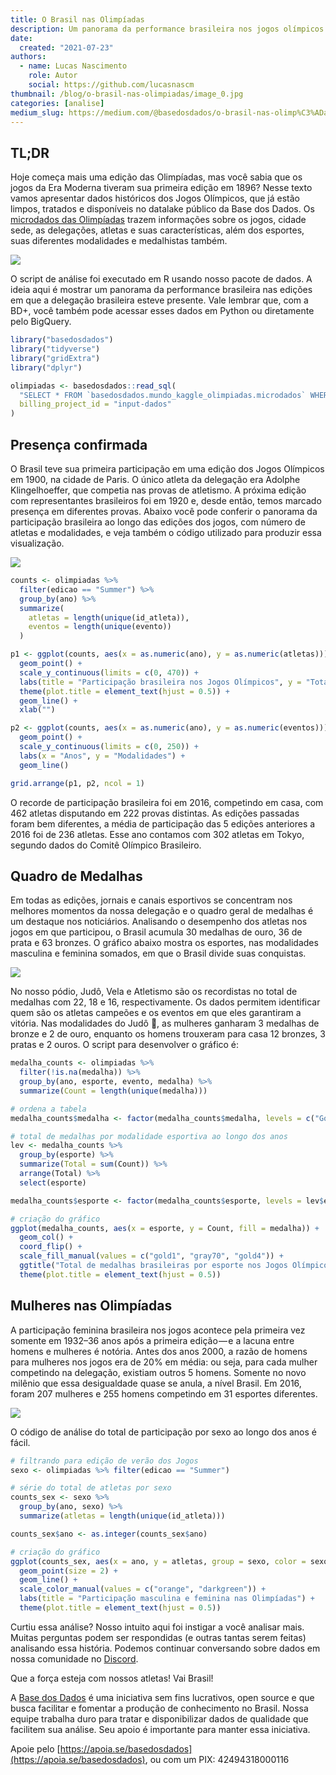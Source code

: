 ```yaml
---
title: O Brasil nas Olimpíadas
description: Um panorama da performance brasileira nos jogos olímpicos ao longo dos anos
date:
  created: "2021-07-23"
authors:
  - name: Lucas Nascimento
    role: Autor
    social: https://github.com/lucasnascm
thumbnail: /blog/o-brasil-nas-olimpiadas/image_0.jpg
categories: [analise]
medium_slug: https://medium.com/@basedosdados/o-brasil-nas-olimp%C3%ADadas-2a3f9960cc69
---
```


## TL;DR

Hoje começa mais uma edição das Olimpíadas, mas você sabia que os jogos da Era Moderna tiveram sua primeira edição em 1896? Nesse texto vamos apresentar dados históricos dos Jogos Olímpicos, que já estão limpos, tratados e disponíveis no datalake público da Base dos Dados. Os [microdados das Olimpíadas](https://basedosdados.org/dataset/62f8cb83-ac37-48be-874b-b94dd92d3e2b?table=567b1ccd-d8c2-4616-bacb-cf5c0e7b8d89) trazem informações sobre os jogos, cidade sede, as delegações, atletas e suas características, além dos esportes, suas diferentes modalidades e medalhistas também.

<Image src="/blog/o-brasil-nas-olimpiadas/image_0.jpg"/>

O script de análise foi executado em R usando nosso pacote de dados. A ideia aqui é mostrar um panorama da performance brasileira nas edições em que a delegação brasileira esteve presente. Vale lembrar que, com a BD+, você também pode acessar esses dados em Python ou diretamente pelo BigQuery.

```r
library("basedosdados")
library("tidyverse")
library("gridExtra")
library("dplyr")

olimpiadas <- basedosdados::read_sql(
  "SELECT * FROM `basedosdados.mundo_kaggle_olimpiadas.microdados` WHERE delegacao = 'BRA'",
  billing_project_id = "input-dados"
)
```

## Presença confirmada

O Brasil teve sua primeira participação em uma edição dos Jogos Olímpicos em 1900, na cidade de Paris. O único atleta da delegação era Adolphe Klingelhoeffer, que competia nas provas de atletismo. A próxima edição com representantes brasileiros foi em 1920 e, desde então, temos marcado presença em diferentes provas. Abaixo você pode conferir o panorama da participação brasileira ao longo das edições dos jogos, com número de atletas e modalidades, e veja também o código utilizado para produzir essa visualização.

<Image src="/blog/o-brasil-nas-olimpiadas/image_1.png"/>

```r
counts <- olimpiadas %>%
  filter(edicao == "Summer") %>%
  group_by(ano) %>%
  summarize(
    atletas = length(unique(id_atleta)),
    eventos = length(unique(evento))
  )

p1 <- ggplot(counts, aes(x = as.numeric(ano), y = as.numeric(atletas))) +
  geom_point() +
  scale_y_continuous(limits = c(0, 470)) +
  labs(title = "Participação brasileira nos Jogos Olímpicos", y = "Total de atletas") +
  theme(plot.title = element_text(hjust = 0.5)) +
  geom_line() +
  xlab("")

p2 <- ggplot(counts, aes(x = as.numeric(ano), y = as.numeric(eventos))) +
  geom_point() +
  scale_y_continuous(limits = c(0, 250)) +
  labs(x = "Anos", y = "Modalidades") +
  geom_line()

grid.arrange(p1, p2, ncol = 1)
```

O recorde de participação brasileira foi em 2016, competindo em casa, com 462 atletas disputando em 222 provas distintas. As edições passadas foram bem diferentes, a média de participação das 5 edições anteriores a 2016 foi de 236 atletas. Esse ano contamos com 302 atletas em Tokyo, segundo dados do Comitê Olímpico Brasileiro.

## Quadro de Medalhas

Em todas as edições, jornais e canais esportivos se concentram nos melhores momentos da nossa delegação e o quadro geral de medalhas é um destaque nos noticiários. Analisando o desempenho dos atletas nos jogos em que participou, o Brasil acumula 30 medalhas de ouro, 36 de prata e 63 bronzes. O gráfico abaixo mostra os esportes, nas modalidades masculina e feminina somados, em que o Brasil divide suas conquistas.

<Image src="/blog/o-brasil-nas-olimpiadas/image_2.png"/>

No nosso pódio, Judô, Vela e Atletismo são os recordistas no total de medalhas com 22, 18 e 16, respectivamente. Os dados permitem identificar quem são os atletas campeões e os eventos em que eles garantiram a vitória. Nas modalidades do Judô 🥋, as mulheres ganharam 3 medalhas de bronze e 2 de ouro, enquanto os homens trouxeram para casa 12 bronzes, 3 pratas e 2 ouros. O script para desenvolver o gráfico é:

```r
medalha_counts <- olimpiadas %>%
  filter(!is.na(medalha)) %>%
  group_by(ano, esporte, evento, medalha) %>%
  summarize(Count = length(unique(medalha)))

# ordena a tabela
medalha_counts$medalha <- factor(medalha_counts$medalha, levels = c("Gold", "Silver", "Bronze"))

# total de medalhas por modalidade esportiva ao longo dos anos
lev <- medalha_counts %>%
  group_by(esporte) %>%
  summarize(Total = sum(Count)) %>%
  arrange(Total) %>%
  select(esporte)

medalha_counts$esporte <- factor(medalha_counts$esporte, levels = lev$esporte)

# criação do gráfico
ggplot(medalha_counts, aes(x = esporte, y = Count, fill = medalha)) +
  geom_col() +
  coord_flip() +
  scale_fill_manual(values = c("gold1", "gray70", "gold4")) +
  ggtitle("Total de medalhas brasileiras por esporte nos Jogos Olímpicos") +
  theme(plot.title = element_text(hjust = 0.5))
```

## Mulheres nas Olimpíadas

A participação feminina brasileira nos jogos acontece pela primeira vez somente em 1932–36 anos após a primeira edição — e a lacuna entre homens e mulheres é notória. Antes dos anos 2000, a razão de homens para mulheres nos jogos era de 20% em média: ou seja, para cada mulher competindo na delegação, existiam outros 5 homens. Somente no novo milênio que essa desigualdade quase se anula, a nível Brasil. Em 2016, foram 207 mulheres e 255 homens competindo em 31 esportes diferentes.

<Image src="/blog/o-brasil-nas-olimpiadas/image_3.png"/>

O código de análise do total de participação por sexo ao longo dos anos é fácil.

```r
# filtrando para edição de verão dos Jogos
sexo <- olimpiadas %>% filter(edicao == "Summer")

# série do total de atletas por sexo
counts_sex <- sexo %>%
  group_by(ano, sexo) %>%
  summarize(atletas = length(unique(id_atleta)))

counts_sex$ano <- as.integer(counts_sex$ano)

# criação do gráfico
ggplot(counts_sex, aes(x = ano, y = atletas, group = sexo, color = sexo)) +
  geom_point(size = 2) +
  geom_line() +
  scale_color_manual(values = c("orange", "darkgreen")) +
  labs(title = "Participação masculina e feminina nas Olimpíadas") +
  theme(plot.title = element_text(hjust = 0.5))
```

Curtiu essa análise? Nosso intuito aqui foi instigar a você analisar mais. Muitas perguntas podem ser respondidas (e outras tantas serem feitas) analisando essa história. Podemos continuar conversando sobre dados em nossa comunidade no [Discord](https://discord.com/invite/huKWpsVYx4).

Que a força esteja com nossos atletas! Vai Brasil!

A [Base dos Dados](https://basedosdados.org/) é uma iniciativa sem fins lucrativos, open source e que busca facilitar e fomentar a produção de conhecimento no Brasil. Nossa equipe trabalha duro para tratar e disponibilizar dados de qualidade que facilitem sua análise. Seu apoio é importante para manter essa iniciativa.

Apoie pelo [https://apoia.se/basedosdados](https://apoia.se/basedosdados), ou com um PIX: 42494318000116
